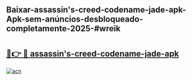 ## Baixar-assassin's-creed-codename-jade-apk-Apk-sem-anúncios-desbloqueado-completamente-2025-#wreik

# <h2><a href="https://ainizakaria.my?title=assassin's-creed-codename-jade-apk&ref=20M">🔗👉 🔴 assassin's-creed-codename-jade-apk</a></h2>

[![acn](https://github.com/user-attachments/assets/0f9c940e-d8b0-45ae-aac7-cd30a18b3e1c)](https://ainizakaria.my?title=assassin's-creed-codename-jade-apk&ref=20M)

